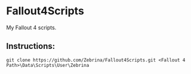 # Fallout4Scripts
My Fallout 4 scripts.

## Instructions:
```
git clone https://github.com/Zebrina/Fallout4Scripts.git <Fallout 4 Path>\Data\Scripts\User\Zebrina
```
